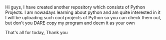 Hi guys,
I have created another repository which consists of Python Projects. 
I am nowadays learning about python and am quite interested in it
I will be uploading such cool projects of Python so you can check them out, but don't you DARE copy my program and deem it as your own

That's all for today,
Thank you
